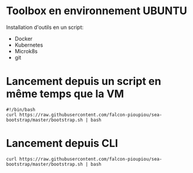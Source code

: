 # Toolbox en environnement UBUNTU
Installation d'outils en un script: 
- Docker
- Kubernetes
- Microk8s
- git

# Lancement depuis un script en même temps que la VM 
```
#!/bin/bash
curl https://raw.githubusercontent.com/falcon-pioupiou/sea-bootstrap/master/bootstrap.sh | bash
```

# Lancement depuis CLI
```
curl https://raw.githubusercontent.com/falcon-pioupiou/sea-bootstrap/master/bootstrap.sh | bash
```
